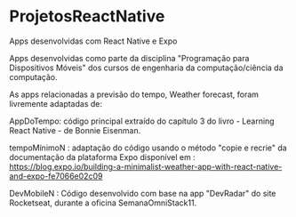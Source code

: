 # ProjetosReactNative
Apps desenvolvidas com React Native e Expo

Apps desenvolvidas como parte da disciplina "Programação para Dispositivos Móveis" dos cursos de engenharia da computação/ciência da computação.

As apps relacionadas a previsão do tempo, Weather forecast, foram livremente adaptadas de:

AppDoTempo: código principal extraído do capítulo 3 
do livro - Learning React Native - de Bonnie Eisenman.

tempoMínimoN : adaptação do código usando o método "copie e recrie" 
da documentação da plataforma Expo disponível em : https://blog.expo.io/building-a-minimalist-weather-app-with-react-native-and-expo-fe7066e02c09

DevMobileN : Código desenvolvido com base na app "DevRadar" do site Rocketseat, durante a oficina SemanaOmniStack11.

